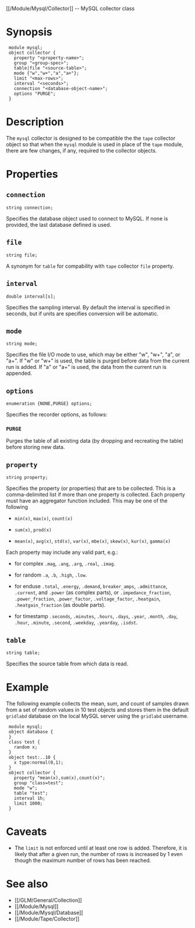 [[/Module/Mysql/Collector]] -- MySQL collector class 

# Synopsis 

~~~
 module mysql;
 object collector {
   property "<property-name>";
   group "<group-spec>";
   table|file "<source-table>";
   mode {"w","w+","a","a+"};
   limit "<max-rows>";
   interval "<seconds>";
   connection "<database-object-name>";
   options "PURGE";
 }
~~~

# Description 

The `mysql` collector is designed to be compatible the the `tape` collector object so that when the `mysql` module is used in place of the `tape` module, there are few changes, if any, required to the collector objects.

# Properties

## `connection` 

~~~
string connection;	
~~~

Specifies the database object used to connect to MySQL.  If none is provided, the last database defined is used.

## `file` 

~~~
string file;
~~~

A synonym for `table` for compability with `tape` collector `file` property.

## `interval` 

~~~
double interval[s];
~~~

Specifies the sampling interval.  By default the interval is specified in seconds, but if units are specifies conversion will be automatic.

## `mode` 

~~~
string mode;
~~~

Specifies the file I/O mode to use, which may be either "w", "w+", "a", or "a+".  If "w" or "w+" is used, the table is purged before data from the current run is added. If "a" or "a+" is used, the data from the current run is appended.

## `options` 

~~~
enumeration {NONE,PURGE} options;
~~~

Specifies the recorder options, as follows:

### `PURGE` 

Purges the table of all existing data (by dropping and recreating the table) before storing new data.

## `property` 

~~~
string property;	
~~~

Specifies the property (or properties) that are to be collected.  This is a comma-delimited list if more than one property is collected.  Each property must have an aggregator function included.  This may be one of the following

* `min(x)`, `max(x)`, `count(x)`

* `sum(x)`, `prod(x)`

* `mean(x)`, `avg(x)`, `std(x)`, `var(x)`, `mbe(x)`, `skew(x)`, `kur(x)`, `gamma(x)`

Each property may include any valid part, e.g.:

* for complex `.mag`, `.ang`, `.arg`, `.real`, `.imag`.

* for random `.a`, `.b`, `.high`, `.low`.

* for enduse `.total`, `.energy`, `.demand`, `breaker_amps`, `.admittance`, `.current`, and `.power` (as complex parts), or `.impedance_fraction`, `.power_fraction`, `.power_factor`, `.voltage_factor`, `.heatgain`, `.heatgain_fraction` (as double parts).

* for timestamp `.seconds`, `.minutes`, `.hours`, `.days`, `.year`, `.month`, `.day`, `.hour`, `.minute`, `.second`, `.weekday`, `.yearday`, `.isdst`.

## `table` 

~~~
string table;
~~~

Specifies the source table from which data is read.

# Example

The following example collects the mean, sum, and count of samples drawn from a set of random values in 10 test objects and stores them in the default `gridlabd` database on the local MySQL server using the `gridlabd` username.

~~~
 module mysql;
 object database {
 }
 class test {
   random x;
 }
 object test:..10 {
   x type:normal(0,1);
 }
 object collector {
   property "mean(x),sum(x),count(x)";
   group "class=test";
   mode "w";
   table "test";
   interval 1h;
   limit 1000;
 }
~~~

# Caveats

* The `limit` is not enforced until at least one row is added. Therefore, it is likely that after a given run, the number of rows is increased by 1 even though the maximum number of rows has been reached.

# See also

* [[/GLM/General/Collection]]
* [[/Module/Mysql]]
* [[/Module/Mysql/Database]]
* [[/Module/Tape/Collector]]
